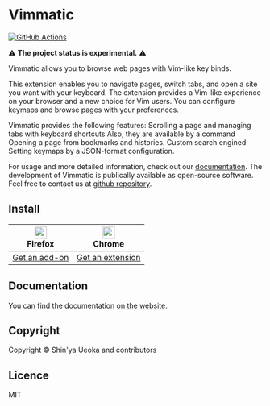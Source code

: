 # Vimmatic

[![GitHub Actions](https://github.com/ueokande/vimmatic/workflows/Build/badge.svg)](https://github.com/ueokande/vimmatic/actions?query=workflow%3ABuild)

:warning: **The project status is experimental.** :warning: 

Vimmatic allows you to browse web pages with Vim-like key binds.

This extension enables you to navigate pages, switch tabs, and open a site you
want with your keyboard.  The extension provides a Vim-like experience on your
browser and a new choice for Vim users.  You can configure keymaps and browse
pages with your preferences.

Vimmatic provides the following features:
Scrolling a page and managing tabs with keyboard shortcuts
Also, they are available by a command
Opening a page from bookmarks and histories.
Custom search engined
Setting keymaps by a JSON-format configuration.

For usage and more detailed information, check out our [documentation][].
The development of Vimmatic is publically available as open-source software.
Feel free to contact us at [github repository][].


## Install

| [<img src="https://raw.githubusercontent.com/alrra/browser-logos/master/src/firefox/firefox_48x48.png" alt="Firefox" width="24px" height="24px" />](http://godban.github.io/browsers-support-badges/)<br/>Firefox | [<img src="https://raw.githubusercontent.com/alrra/browser-logos/master/src/chrome/chrome_48x48.png" alt="Chrome" width="24px" height="24px" />](http://godban.github.io/browsers-support-badges/)<br/>Chrome |
| ----------------------------------------------------------------------------------------------------------------------------------------------------------------------------------------------------------------- | ------------------------------------------------------------------------------------------------------------------------------------------------------------------------------------------------------------- |
| [Get an add-on][get_firefox]                                                                                                                                                                                      | [Get an extension][get_chrome]                                                                                                                                                                                |


## Documentation

You can find the documentation [on the website][documentation].

## Copyright

Copyright © Shin'ya Ueoka and contributors

## Licence

MIT

[get_firefox]: https://addons.mozilla.org/en-US/firefox/addon/vimmatic/
[get_chrome]: https://chrome.google.com/webstore/detail/vimmatic/pghmfgnakhjiphmlcnhfpgopkcjhiedc
[documentation]: https://ueokande.github.io/vimmatic/
[github repository]: https://github.com/ueokande/vimmatic
